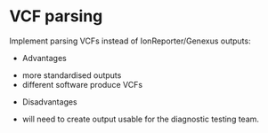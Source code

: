 # VCF parsing
Implement parsing VCFs instead of IonReporter/Genexus outputs:
* Advantages
- more standardised outputs
- different software produce VCFs
* Disadvantages
- will need to create output usable for the diagnostic testing team.
